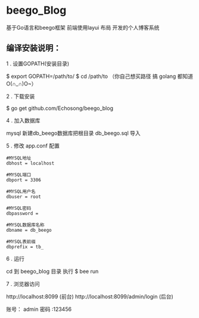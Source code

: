 # beego_Blog

基于Go语言和beego框架 前端使用layui 布局 开发的个人博客系统

## 编译安装说明：

1 . 设置GOPATH(安装目录)

$ export GOPATH=/path/to/
$ cd /path/to （你自己想买路径 搞 golang 都知道 O(∩_∩)O~）

2 . 下载安装

$ go get github.com/Echosong/beego_blog

4 . 加入数据库

   mysql 新建db_beego数据库把根目录 db_beego.sql 导入

5 . 修改 app.conf 配置

    #MYSQL地址
    dbhost = localhost

    #MYSQL端口
    dbport = 3306

    #MYSQL用户名
    dbuser = root

    #MYSQL密码
    dbpassword =

    #MYSQL数据库名称
    dbname = db_beego

    #MYSQL表前缀
    dbprefix = tb_

 6 . 运行

  cd 到 beego_blog 目录 执行
  $ bee run

 7 . 浏览器访问

 http://localhost:8099 (前台)
 http://localhost:8099/admin/login (后台)

 账号： admin  密码 :123456


